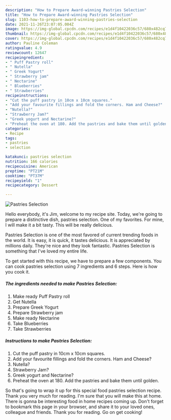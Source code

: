 ```yaml
---
description: "How to Prepare Award-winning Pastries Selection"
title: "How to Prepare Award-winning Pastries Selection"
slug: 1103-how-to-prepare-award-winning-pastries-selection
date: 2021-11-26T23:07:05.004Z
image: https://img-global.cpcdn.com/recipes/e1d4f10422036c57/680x482cq70/pastries-selection-recipe-main-photo.jpg
thumbnail: https://img-global.cpcdn.com/recipes/e1d4f10422036c57/680x482cq70/pastries-selection-recipe-main-photo.jpg
cover: https://img-global.cpcdn.com/recipes/e1d4f10422036c57/680x482cq70/pastries-selection-recipe-main-photo.jpg
author: Pauline Coleman
ratingvalue: 4.9
reviewcount: 12647
recipeingredient:
- " Puff Pastry roll"
- " Nutella"
- " Greek Yogurt"
- " Strawberry jam"
- " Nectarine"
- " Blueberries"
- " Strawberries"
recipeinstructions:
- "Cut the puff pastry in 10cm x 10cm squares."
- "Add your favourite fillings and fold the corners. Ham and Cheese?"
- "Nutella?"
- "Strawberry Jam?"
- "Greek yogurt and Nectarine?"
- "Preheat the oven at 180. Add the pastries and bake them until golden."
categories:
- Recipe
tags:
- pastries
- selection

katakunci: pastries selection 
nutrition: 166 calories
recipecuisine: American
preptime: "PT21M"
cooktime: "PT37M"
recipeyield: "1"
recipecategory: Dessert

---
```



![Pastries Selection](https://img-global.cpcdn.com/recipes/e1d4f10422036c57/680x482cq70/pastries-selection-recipe-main-photo.jpg)

Hello everybody, it's Jim, welcome to my recipe site. Today, we're going to prepare a distinctive dish, pastries selection. One of my favorites. For mine, I will make it a bit tasty. This will be really delicious.

Pastries Selection is one of the most favored of current trending foods in the world. It is easy, it is quick, it tastes delicious. It is appreciated by millions daily. They're nice and they look fantastic. Pastries Selection is something that I've loved my entire life.




To get started with this recipe, we have to prepare a few components. You can cook pastries selection using 7 ingredients and 6 steps. Here is how you cook it.

<!--inarticleads1-->

##### The ingredients needed to make Pastries Selection:

1. Make ready  Puff Pastry roll
1. Get  Nutella
1. Prepare  Greek Yogurt
1. Prepare  Strawberry jam
1. Make ready  Nectarine
1. Take  Blueberries
1. Take  Strawberries




<!--inarticleads2-->

##### Instructions to make Pastries Selection:

1. Cut the puff pastry in 10cm x 10cm squares.
1. Add your favourite fillings and fold the corners. Ham and Cheese?
1. Nutella?
1. Strawberry Jam?
1. Greek yogurt and Nectarine?
1. Preheat the oven at 180. Add the pastries and bake them until golden.




So that's going to wrap it up for this special food pastries selection recipe. Thank you very much for reading. I'm sure that you will make this at home. There is gonna be interesting food in home recipes coming up. Don't forget to bookmark this page in your browser, and share it to your loved ones, colleague and friends. Thank you for reading. Go on get cooking!
